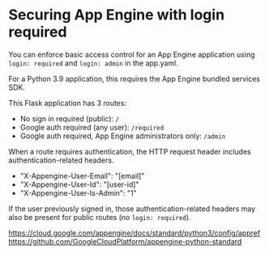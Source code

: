 Securing App Engine with login required
=======================================

You can enforce basic access control for an App Engine application using `login: required` and `login: admin` in the app.yaml.

For a Python 3.9 application, this requires the App Engine bundled services SDK.

This Flask application has 3 routes:

- No sign in required (public): `/`
- Google auth required (any user): `/required`
- Google auth required, App Engine administrators only: `/admin`

When a route requires authentication, the HTTP request header includes authentication-related headers.

- "X-Appengine-User-Email": "[email]"
- "X-Appengine-User-Id": "[user-id]"
- "X-Appengine-User-Is-Admin": "1"

If the user previously signed in, those authentication-related headers may also be present for public routes (no `login: required`).


https://cloud.google.com/appengine/docs/standard/python3/config/appref
https://github.com/GoogleCloudPlatform/appengine-python-standard
